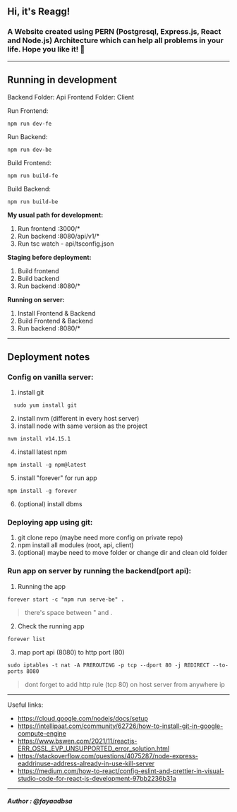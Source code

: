 ## Hi, it's <b>Reagg!</b>

### A Website created using PERN (Postgresql, Express.js, React and Node.js) Architecture which can help all problems in your life. Hope you like it! 🤙


---
## Running in development

Backend Folder: Api
Frontend Folder: Client

Run Frontend: 
```
npm run dev-fe
```

Run Backend: 
```
npm run dev-be
```

Build Frontend: 
```
npm run build-fe
```

Build Backend: 
```
npm run build-be
```

<B>My usual path for development:</B>
1. Run frontend :3000/*
2. Run backend :8080/api/v1/*
3. Run tsc watch - api/tsconfig.json

<B>Staging before deployment:</B>
1. Build frontend
2. Build backend
3. Run backend :8080/*

<B>Running on server:</B>
1. Install Frontend & Backend
2. Build Frontend & Backend
3. Run backend :8080/*


---

## Deployment notes

### Config on vanilla server:
1. install git 
  ```
    sudo yum install git
  ```
2. install nvm (different in every host server)
3. install node with same version as the project 
  ```
  nvm install v14.15.1
  ```
4. install latest npm
  ```
  npm install -g npm@latest
  ```
5. install "forever" for run app
  ```
  npm install -g forever 
  ```
6. (optional) install dbms
### Deploying app using git:
1. git clone repo (maybe need more config on private repo)
2. npm install all modules (root, api, client)
3. (optional) maybe need to move folder or change dir and clean old folder
### Run app on server by running the backend(port api):
1. Running the app
  ```
  forever start -c "npm run serve-be" . 
  ```
  > there's space between " and .
2. Check the running app
  ```
  forever list
  ```
3. map port api (8080) to http port (80)
  ```
  sudo iptables -t nat -A PREROUTING -p tcp --dport 80 -j REDIRECT --to-ports 8080
  ```
  > dont forget to add http rule (tcp 80) on host server from anywhere ip

---
Useful links:
- https://cloud.google.com/nodejs/docs/setup
- https://intellipaat.com/community/62726/how-to-install-git-in-google-compute-engine
- https://www.bswen.com/2021/11/reactjs-ERR_OSSL_EVP_UNSUPPORTED_error_solution.html
- https://stackoverflow.com/questions/4075287/node-express-eaddrinuse-address-already-in-use-kill-server
- https://medium.com/how-to-react/config-eslint-and-prettier-in-visual-studio-code-for-react-js-development-97bb2236b31a

---

##### Author : @fayaadbsa